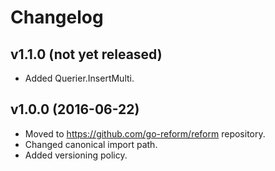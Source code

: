 # Changelog

## v1.1.0 (not yet released)

* Added Querier.InsertMulti.

## v1.0.0 (2016-06-22)

* Moved to https://github.com/go-reform/reform repository.
* Changed canonical import path.
* Added versioning policy.
